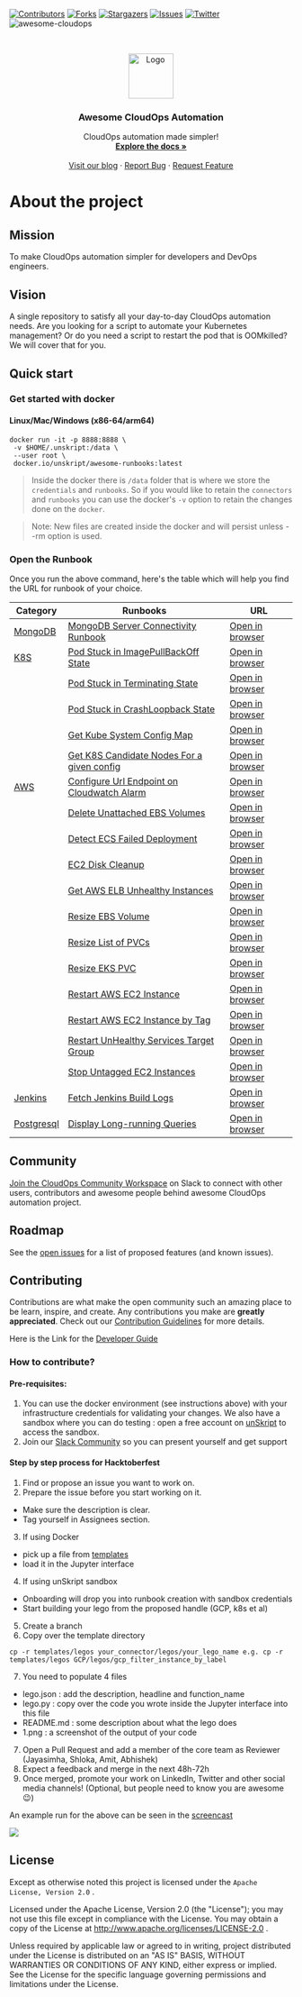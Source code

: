 [![Contributors][contributors-shield]][contributors-url]
[![Forks][forks-shield]][forks-url]
[![Stargazers][stars-shield]][stars-url]
[![Issues][issues-shield]][issues-url]
[![Twitter][twitter-shield]][twitter-url]
![awesome-cloudops][awesome-shield]

<br />
<p align="center">
  <a href="https://github.com/unskript/Awesome-CloudOps-Automation">
    <img src="https://unskript.com/assets/favicon.png" alt="Logo" width="80" height="80">
  </a>
<p align="center">
  <h3 align="center">Awesome CloudOps Automation</h3>
  <p align="center">
    CloudOps automation made simpler!
    <br />
    <a href="https://unskript.gitbook.io/unskript-product-documentation/open-source"><strong>Explore the docs »</strong></a>
    <br />
    <br />
    <a href="https://medium.com/unskript">Visit our blog</a>
    ·
    <a href="https://github.com/unskript/Awesome-CloudOps-Automation/issues/new?assignees=&labels=&template=bug_report.md&title=">Report Bug</a>
    ·
    <a href="https://github.com/unskript/Awesome-CloudOps-Automation/issues/new?assignees=&labels=&template=feature_request.md&title=">Request Feature</a>
  </p>
</p>



# About the project

## Mission
To make CloudOps automation simpler for developers and DevOps engineers. 

## Vision 
A single repository to satisfy all your day-to-day CloudOps automation needs. Are you looking for a script to automate your Kubernetes management? Or do you need a script to restart the pod that is OOMkilled? We will cover that for you. 
                                                               
## Quick start

### Get started with docker
#### Linux/Mac/Windows (x86-64/arm64)

```
docker run -it -p 8888:8888 \
 -v $HOME/.unskript:/data \
 --user root \
 docker.io/unskript/awesome-runbooks:latest
```


> Inside the docker there is `/data` folder that is where we store the `credentials` and `runbooks`. So if you would like to retain the `connectors` and `runbooks` you can use the docker's `-v` option to retain the changes done on the `docker`.

> Note: New files are created inside the docker and will persist unless --rm option is used.
> 
### Open the Runbook
Once you run the above command, here's the table which will help you find the URL for runbook of your choice. 

| **Category**                                                                                               | **Runbooks**                                                                                                                                                                 | **URL**                                                                                                    |
| ------------------------------------------------------------------------------------------------------ | ------------------------------------------------------------------------------------------------------------------------------------------------------------------------ | ------------------------------------------------------------------------------------------------------ |
| [MongoDB](https://github.com/unskript/Awesome-CloudOps-Automation/blob/master/Mongo/README.md)         | [MongoDB Server Connectivity Runbook](https://github.com/unskript/Awesome-CloudOps-Automation/blob/master/Mongo/MongoDB_Server_Connectivity.ipynb)                       | [Open in browser](http://127.0.0.1:8888/lab/tree/MongoDB\_Server\_Connectivity.ipynb)                |
| [K8S](https://github.com/unskript/Awesome-CloudOps-Automation/blob/master/Kubernetes/README.md)        | [Pod Stuck in ImagePullBackOff State](https://github.com/unskript/Awesome-CloudOps-Automation/blob/master/Kubernetes/K8S_Pod_Stuck_In_ImagePullBackOff_State.ipynb)      | [Open in browser](http://127.0.0.1:8888/lab/tree/K8S\_Pod\_Stuck\_In\_ImagePullBackOff\_State.ipynb) |
|                                                                                                        | [Pod Stuck in Terminating State](https://github.com/unskript/Awesome-CloudOps-Automation/blob/master/Kubernetes/K8S_Pod_Stuck_In_Terminating_State.ipynb)                | [Open in browser](http://127.0.0.1:8888/lab/tree/K8S\_Pod\_Stuck\_In\_Terminating\_State.ipynb)      |
|                                                                                                        | [Pod Stuck in CrashLoopback State](https://github.com/unskript/Awesome-CloudOps-Automation/blob/master/Kubernetes/K8S_Pod_Stuck_In_CrashLoopBack_State.ipynb)            | [Open in browser](http://127.0.0.1:8888/lab/tree/K8S\_Pod\_Stuck\_In\_CrashLoopBack\_State.ipynb)    |
|                                                                                                        | [Get Kube System Config Map](https://github.com/unskript/Awesome-CloudOps-Automation/blob/master/Kubernetes/Get-Kube-System-Config-Map.ipynb)                            | [Open in browser](http://127.0.0.1:8888/lab/tree/get-kube-system-config-map.ipynb)                   |
|                                                                                                        | [Get K8S Candidate Nodes For a given config](https://github.com/unskript/Awesome-CloudOps-Automation/blob/master/Kubernetes/K8S-Get-Candidate-Nodes-Given-Config.ipynb)  | [Open in browser](http://127.0.0.1:8888/lab/tree/k8s-get-candidate-nodes-given-config.ipynb)         |
| [AWS](https://github.com/unskript/Awesome-CloudOps-Automation/blob/master/AWS/README.md)               | [Configure Url Endpoint on Cloudwatch Alarm](https://github.com/unskript/Awesome-CloudOps-Automation/blob/master/AWS/Configure-url-endpoint-on-a-cloudwatch-alarm.ipynb) | [Open in browser](http://127.0.0.1:8888/lab/tree/Configure-url-endpoint-on-a-cloudwatch-alarm.ipynb) |
|                                                                                                        | [Delete Unattached EBS Volumes](https://github.com/unskript/Awesome-CloudOps-Automation/blob/master/AWS/Delete_Unattached_EBS_Volume.ipynb)                              | [Open in browser](http://127.0.0.1:8888/lab/tree/Delete\_Unattached\_EBS\_Volume.ipynb)              |
|                                                                                                        | [Detect ECS Failed Deployment](https://github.com/unskript/Awesome-CloudOps-Automation/blob/master/AWS/Detect-ECS-failed-deployment.ipynb)                               | [Open in browser](http://127.0.0.1:8888/lab/tree/Detect-ECS-failed-deployment.ipynb)                 |
|                                                                                                        | [EC2 Disk Cleanup](https://github.com/unskript/Awesome-CloudOps-Automation/blob/master/AWS/EC2-Disk-Cleanup.ipynb)                                                       | [Open in browser](http://127.0.0.1:8888/lab/tree/ec2-disk-cleanup.ipynb)                             |
|                                                                                                        | [Get AWS ELB Unhealthy Instances](https://github.com/unskript/Awesome-CloudOps-Automation/blob/master/AWS/Get-Aws-Elb-Unhealthy-Instances.ipynb)                         | [Open in browser](http://127.0.0.1:8888/lab/tree/get-aws-elb-unhealthy-instances.ipynb)              |
|                                                                                                        | [Resize EBS Volume](https://github.com/unskript/Awesome-CloudOps-Automation/blob/master/AWS/Resize-EBS-Volume.ipynb)                                                     | [Open in browser](http://127.0.0.1:8888/lab/tree/resize-ebs-volume.ipynb)                            |
|                                                                                                        | [Resize List of PVCs](https://github.com/unskript/Awesome-CloudOps-Automation/blob/master/AWS/Resize-List-Of-Pvcs.ipynb)                                                 | [Open in browser](http://127.0.0.1:8888/lab/tree/Resize-List-Of-Pvcs.ipynb)                          |
|                                                                                                        | [Resize EKS PVC](https://github.com/unskript/Awesome-CloudOps-Automation/blob/master/AWS/Resize_PVC.ipynb)                                                               | [Open in browser](http://127.0.0.1:8888/lab/tree/resize\_pvc.ipynb)                                  |
|                                                                                                        | [Restart AWS EC2 Instance](https://github.com/unskript/Awesome-CloudOps-Automation/blob/master/AWS/Restart_AWS_EC2_Instances.ipynb)                                      | [Open in browser](http://127.0.0.1:8888/lab/tree/Restart\_AWS\_EC2\_Instances.ipynb)                 |
|                                                                                                        | [Restart AWS EC2 Instance by Tag](https://github.com/unskript/Awesome-CloudOps-Automation/blob/master/AWS/Restart-Aws-Instance-given-Tag.ipynb)                          | [Open in browser](http://127.0.0.1:8888/lab/tree/restart-aws-instance-given-tag.ipynb)               |
|                                                                                                        | [Restart UnHealthy Services Target Group](https://github.com/unskript/Awesome-CloudOps-Automation/blob/master/AWS/Restart-Unhealthy-Services-Target-Group.ipynb)         | [Open in browser](http://127.0.0.1:8888/lab/tree/restart-unhealthy-services-target-group.ipynb)      |
|                                                                                                        | [Stop Untagged EC2 Instances](https://github.com/unskript/Awesome-CloudOps-Automation/blob/master/AWS/Stop_Untagged_EC2_Instances.ipynb)                                 | [Open in browser](http://127.0.0.1:8888/lab/tree/Stop\_Untagged\_EC2\_Instances.ipynb)               |
| [Jenkins](https://github.com/unskript/Awesome-CloudOps-Automation/blob/master/Jenkins/README.md)       | [Fetch Jenkins Build Logs](https://github.com/unskript/Awesome-CloudOps-Automation/blob/master/Jenkins/Fetch-Jenkins-Build-Logs.ipynb)                                   | [Open in browser](http://127.0.0.1:8888/lab/tree/fetch-jenkins-build-logs.ipynb)                     |
| [Postgresql](https://github.com/unskript/Awesome-CloudOps-Automation/blob/master/Postgresql/README.md) | [Display Long-running Queries](https://github.com/unskript/Awesome-CloudOps-Automation/blob/master/Postgresql/Display-postgresql-long-running.ipynb)                     | [Open in browser](http://127.0.0.1:8888/lab/tree/Display-postgresql-long-running.ipynb)              |

## Community
[Join the CloudOps Community Workspace](https://join.slack.com/t/cloud-ops-community/shared_invite/zt-1fvuobp10-~r_KyK9BxPhGiebOvl3h_w) on Slack to connect with other users, contributors and awesome people behind awesome CloudOps automation project. 

## Roadmap

See the [open issues](https://github.com/unskript/awesome-cloudops-automation/issues) for a list of proposed features (and known issues).

## Contributing

Contributions are what make the open community such an amazing place to be learn, inspire, and create. Any contributions you make are **greatly appreciated**. Check out our [Contribution Guidelines](https://github.com/unskript/Awesome-CloudOps-Automation/blob/master/.github/CONTRIBUTING.md) for more details. 

Here is the Link for the [Developer Guide](https://github.com/unskript/Awesome-CloudOps-Automation/blob/master/.github/DEVELOPERGUIDE.md)

### How to contribute?

#### Pre-requisites:
1. You can use the docker environment (see instructions above) with your infrastructure credentials for validating your changes. We also have a sandbox where you can do testing : open a free account on [unSkript](https://us.app.unskript.io/profiles/6c38d3da1cde7b3c0623d138f525a5508a3260c8) to access the sandbox. 
2. Join our [Slack Community](https://join.slack.com/t/cloud-ops-community/shared_invite/zt-1fvuobp10-~r_KyK9BxPhGiebOvl3h_w) so you can present yourself and get support

#### Step by step process for Hacktoberfest
1. Find or propose an issue you want to work on. 
2. Prepare the issue before you start working on it. 
- Make sure the description is clear. 
- Tag yourself in Assignees section. 
3. If using Docker
- pick up a file from [templates](https://github.com/unskript/Awesome-CloudOps-Automation/tree/master/templates/runbooks)
- load it in the Jupyter interface
4. If using unSkript sandbox
- Onboarding will drop you into runbook creation with sandbox credentials
- Start building your lego from the proposed handle (GCP, k8s et al)
5. Create a branch
6. Copy over the template directory 
```
cp -r templates/legos your_connector/legos/your_lego_name e.g. cp -r templates/legos GCP/legos/gcp_filter_instance_by_label
```
7. You need to populate 4 files
- lego.json : add the description, headline and function_name
- lego.py : copy over the code you wrote inside the Jupyter interface into this file
- README.md : some description about what the lego does
- 1.png : a screenshot of the output of your code
7. Open a Pull Request and add a member of the core team as Reviewer (Jayasimha, Shloka, Amit, Abhishek)
9. Expect a feedback and merge in the next 48h-72h
10. Once merged, promote your work on LinkedIn, Twitter and other social media channels! (Optional, but people need to know you are awesome 😉)

An example run for the above can be seen in the [screencast](https://github.com/unskript/Awesome-CloudOps-Automation/blob/master/.github/onboarding_hfest_2022.gif)

<img src="https://github.com/unskript/Awesome-CloudOps-Automation/blob/master/.github/onboarding_hfest_2022.gif">

## License
Except as otherwise noted this project is licensed under the `Apache License, Version 2.0` .

Licensed under the Apache License, Version 2.0 (the "License"); you may not use this file except in compliance with the License. You may obtain a copy of the License at http://www.apache.org/licenses/LICENSE-2.0 .

Unless required by applicable law or agreed to in writing, project distributed under the License is distributed on an "AS IS" BASIS, WITHOUT WARRANTIES OR CONDITIONS OF ANY KIND, either express or implied. See the License for the specific language governing permissions and limitations under the License.


[contributors-shield]: https://img.shields.io/github/contributors/unskript/awesome-cloudops-automation.svg?style=for-the-badge
[contributors-url]: https://github.com/unskript/awesome-cloudops-automation/graphs/contributors
[github-actions-shield]: https://img.shields.io/github/workflow/status/unskript/awesome-cloudops-automation/e2e%20test?color=orange&label=e2e-test&logo=github&logoColor=orange&style=for-the-badge
[github-actions-url]: https://github.com/unskript/awesome-cloudops-automation/actions/workflows/docker-tests.yml
[forks-shield]: https://img.shields.io/github/forks/unskript/awesome-cloudops-automation.svg?style=for-the-badge
[forks-url]: https://github.com/unskript/awesome-cloudops-automation/network/members
[stars-shield]: https://img.shields.io/github/stars/unskript/awesome-cloudops-automation.svg?style=for-the-badge
[stars-url]: https://github.com/unskript/awesome-cloudops-automation/stargazers
[issues-shield]: https://img.shields.io/github/issues/unskript/awesome-cloudops-automation.svg?style=for-the-badge
[issues-url]: https://github.com/unskript/awesome-cloudops-automation/issues
[twitter-shield]: https://img.shields.io/badge/-Twitter-black.svg?style=for-the-badge&logo=twitter&colorB=555
[twitter-url]: https://twitter.com/unskript
[awesome-shield]: https://img.shields.io/badge/awesome-cloudops-orange?style=for-the-badge&logo=bookstack 
